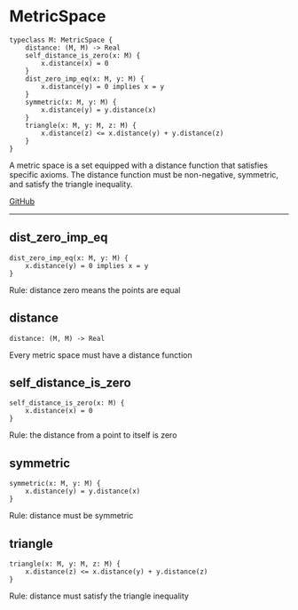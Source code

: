 # MetricSpace

```acorn
typeclass M: MetricSpace {
    distance: (M, M) -> Real
    self_distance_is_zero(x: M) {
        x.distance(x) = 0
    }
    dist_zero_imp_eq(x: M, y: M) {
        x.distance(y) = 0 implies x = y
    }
    symmetric(x: M, y: M) {
        x.distance(y) = y.distance(x)
    }
    triangle(x: M, y: M, z: M) {
        x.distance(z) <= x.distance(y) + y.distance(z)
    }
}
```

A metric space is a set equipped with a distance function that satisfies specific axioms.
The distance function must be non-negative, symmetric, and satisfy the triangle inequality.

[GitHub](https://github.com/acornprover/acornlib/blob/master/src/metric_space.ac)

---
## dist_zero_imp_eq

```acorn
dist_zero_imp_eq(x: M, y: M) {
    x.distance(y) = 0 implies x = y
}
```

Rule: distance zero means the points are equal
## distance

```acorn
distance: (M, M) -> Real
```

Every metric space must have a distance function
## self_distance_is_zero

```acorn
self_distance_is_zero(x: M) {
    x.distance(x) = 0
}
```

Rule: the distance from a point to itself is zero
## symmetric

```acorn
symmetric(x: M, y: M) {
    x.distance(y) = y.distance(x)
}
```

Rule: distance must be symmetric
## triangle

```acorn
triangle(x: M, y: M, z: M) {
    x.distance(z) <= x.distance(y) + y.distance(z)
}
```

Rule: distance must satisfy the triangle inequality
